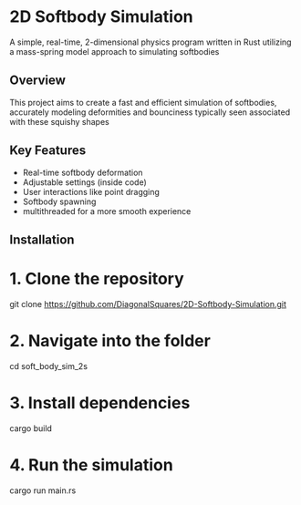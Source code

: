 # 2D Softbody Simulation

A simple, real-time, 2-dimensional physics program written in Rust utilizing a mass-spring model approach to simulating softbodies

## Overview

This project aims to create a fast and efficient simulation of softbodies, accurately modeling deformities and bounciness typically seen associated with these squishy shapes

## Key Features

- Real-time softbody deformation
- Adjustable settings (inside code)
- User interactions like point dragging
- Softbody spawning
- multithreaded for a more smooth experience

## Installation

# 1. Clone the repository
git clone https://github.com/DiagonalSquares/2D-Softbody-Simulation.git

# 2. Navigate into the folder
cd soft_body_sim_2s

# 3. Install dependencies
cargo build

# 4. Run the simulation
cargo run main.rs